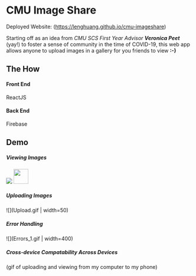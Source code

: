 # CMU Image Share

Deployed Website: (https://lenghuang.github.io/cmu-imageshare)

Starting off as an idea from _CMU SCS First Year Advisor **Veronica Peet**_ (yay!) to foster a sense of community in the time of COVID-19, this web app allows anyone to upload images in a gallery for you friends to view **:-)**

## The How

#### Front End
ReactJS

#### Back End
Firebase

## Demo

##### Viewing Images
![](ScrollFinal.gif)
<img src="ScrollFinal.gif" height="40"/>

##### Uploading Images
![](Upload.gif | width=50)

##### Error Handling
![](Errors_1.gif | width=400)

##### Cross-device Compatability Across Devices
(gif of uploading and viewing from my computer to my phone)
